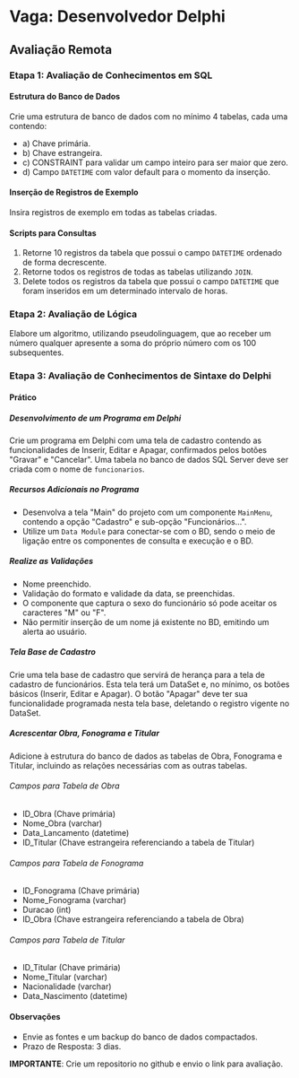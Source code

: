 
# Vaga: Desenvolvedor Delphi

## Avaliação Remota

### Etapa 1: Avaliação de Conhecimentos em SQL

#### Estrutura do Banco de Dados

Crie uma estrutura de banco de dados com no mínimo 4 tabelas, cada uma contendo:
- a) Chave primária.
- b) Chave estrangeira.
- c) CONSTRAINT para validar um campo inteiro para ser maior que zero.
- d) Campo `DATETIME` com valor default para o momento da inserção.

#### Inserção de Registros de Exemplo

Insira registros de exemplo em todas as tabelas criadas.

#### Scripts para Consultas

1. Retorne 10 registros da tabela que possui o campo `DATETIME` ordenado de forma decrescente.
2. Retorne todos os registros de todas as tabelas utilizando `JOIN`.
3. Delete todos os registros da tabela que possui o campo `DATETIME` que foram inseridos em um determinado intervalo de horas.

### Etapa 2: Avaliação de Lógica

Elabore um algoritmo, utilizando pseudolinguagem, que ao receber um número qualquer apresente a soma do próprio número com os 100 subsequentes.

### Etapa 3: Avaliação de Conhecimentos de Sintaxe do Delphi

#### Prático

##### Desenvolvimento de um Programa em Delphi

Crie um programa em Delphi com uma tela de cadastro contendo as funcionalidades de Inserir, Editar e Apagar, confirmados pelos botões "Gravar" e "Cancelar". Uma tabela no banco de dados SQL Server deve ser criada com o nome de `funcionarios`.

##### Recursos Adicionais no Programa

- Desenvolva a tela "Main" do projeto com um componente `MainMenu`, contendo a opção "Cadastro" e sub-opção "Funcionários...".
- Utilize um `Data Module` para conectar-se com o BD, sendo o meio de ligação entre os componentes de consulta e execução e o BD.

##### Realize as Validações

- Nome preenchido.
- Validação do formato e validade da data, se preenchidas.
- O componente que captura o sexo do funcionário só pode aceitar os caracteres "M" ou "F".
- Não permitir inserção de um nome já existente no BD, emitindo um alerta ao usuário.

##### Tela Base de Cadastro

Crie uma tela base de cadastro que servirá de herança para a tela de cadastro de funcionários. Esta tela terá um DataSet e, no mínimo, os botões básicos (Inserir, Editar e Apagar). O botão "Apagar" deve ter sua funcionalidade programada nesta tela base, deletando o registro vigente no DataSet.

##### Acrescentar Obra, Fonograma e Titular

Adicione à estrutura do banco de dados as tabelas de Obra, Fonograma e Titular, incluindo as relações necessárias com as outras tabelas.

###### Campos para Tabela de Obra

- ID_Obra (Chave primária)
- Nome_Obra (varchar)
- Data_Lancamento (datetime)
- ID_Titular (Chave estrangeira referenciando a tabela de Titular)

###### Campos para Tabela de Fonograma

- ID_Fonograma (Chave primária)
- Nome_Fonograma (varchar)
- Duracao (int)
- ID_Obra (Chave estrangeira referenciando a tabela de Obra)

###### Campos para Tabela de Titular

- ID_Titular (Chave primária)
- Nome_Titular (varchar)
- Nacionalidade (varchar)
- Data_Nascimento (datetime)

#### Observações

- Envie as fontes e um backup do banco de dados compactados.
- Prazo de Resposta: 3 dias.

**IMPORTANTE**: Crie um repositorio no github e envio o link para avaliação.
